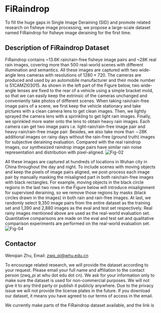 # FiRaindrop
To fill the huge gaps in Single Image Deraining (SID) and promote related research on fisheye image processing, we propose a large-scale dataset named FiRaindrop for fisheye image deraining for the first time. 

## Description of FiRaindrop Dataset
FiRaindrop contains ~13.6K rain/rain-free fisheye image pairs and ~28K real rain images, covering more than 500 real-world scenes with different illumination and semantics. All these images are captured with two wide-angle lens cameras with resolutions of $1280 \times 720$.  The cameras are produced and used by an automobile manufacturer and their mode number is 51CAMZI03015. As shown in the left part of the Figure below, two wide-angle lenses are fixed to the rear of a vehicle using a simple bracket mold, so that we can easily keep the extrinsic of the cameras unchanged and conveniently take photos of different scenes. When taking rain/rain-free image pairs of a scene, we first keep the vehicle stationary and take pictures with a clean camera lens to get clean images. Then, we lightly sprayed the camera lens with a sprinkling to get light rain images. Finally, we sprinkled more water onto the lens to obtain heavy rain images. Each camera can get two image pairs i.e. light-rain/rain-free image pair and heavy-rain/rain-free image pair. Besides, we also take more than $\sim$28K additional images on rainy days without the rain-free (ground truth) images for subjective deraining evaluation. Compared with the real raindrop images, our synthesized raindrop image pairs have similar rain noise representation and distribution with pixel-aligned. 
![Fig-02](https://github.com/IntelligentDrivingCoding/FiRaindrop/assets/149981625/b48a41aa-3b60-4d70-92cb-c41f31b465a9)

All these images are captured at hundreds of locations in Wuhan city in China throughout the day and night. To include scenes with moving objects and keep the pixels of image pairs aligned, we post-process each image pair by manually masking the misaligned part in both rain/rain-free images with black rectangles. For example, moving objects in the black circle regions in the last two rows in the Figure below will introduce misalignment for supervised deraining, so we remove those regions by masks (black circles drawn in the images) in both rain and rain-free images. At last,  we randomly select 9,350 image pairs from the entire dataset as the training set and 1,390 and 2,880 images as the eval and test set respectively. Real rainy images mentioned above are used as the real-world evaluation set. Quantitative comparisons are made on the eval and test set and qualitative comparison experiments are performed on the real-world evaluation set.
![Fig-04](https://github.com/IntelligentDrivingCoding/FiRaindrop/assets/149981625/5aee6b38-9164-4f9b-b900-605440ebc6ac)

## Contactor

Wenqian Zhu, Email: zwq_pi@whu.edu.cn

To encourage related research, we will provide the dataset according to your request. Please email your full name and affiliation to the contact person (zwq_pi at whu dot edu dot cn). We ask for your information only to make sure the dataset is used for non-commercial purposes. We will not give it to any third party or publish it publicly anywhere. Due to the privacy issue we will not provide the license plates in the future. If you download our dataset, it means you have agreed to our terms of access in the email.

We currently make parts of the FiRaindrop dataset available, and the link is 
